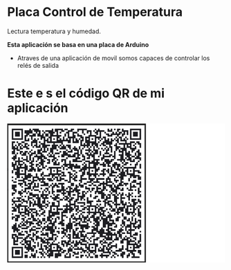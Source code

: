 # Placa Control de Temperatura
Lectura temperatura  y  humedad.

**Esta aplicación se basa en una placa de Arduino**

* Atraves de  una aplicación de movil somos capaces de controlar los relés de salida

# Este e s el código QR de mi  aplicación

![](imatges/qr.png)
